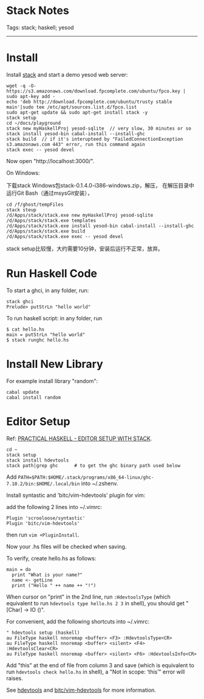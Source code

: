 # Stack Notes
Tags: stack; haskell; yesod

------

# Install

Install [stack](https://github.com/commercialhaskell/stack) and start a demo yesod web server:

    wget -q -O- https://s3.amazonaws.com/download.fpcomplete.com/ubuntu/fpco.key | sudo apt-key add -
    echo 'deb http://download.fpcomplete.com/ubuntu/trusty stable main'|sudo tee /etc/apt/sources.list.d/fpco.list
    sudo apt-get update && sudo apt-get install stack -y
    stack setup
    cd ~/docs/playground
    stack new myHaskellProj yesod-sqlite  // very slow, 30 minutes or so
    stack install yesod-bin cabal-install --install-ghc
    stack build  // if it's interupteed by "FailedConnectionException s3.amazonaws.com 443" error, run this command again
    stack exec -- yesod devel

Now open "http://localhost:3000/".

On Windows:

下载stack Windows包stack-0.1.4.0-i386-windows.zip，解压，
在解压目录中运行Git Bash（通过msysGit安装），

    cd /f/ghost/tempFiles
    stack steup
    /d/Apps/stack/stack.exe new myHaskellProj yesod-sqlite
    /d/Apps/stack/stack.exe templates
    /d/Apps/stack/stack.exe install yesod-bin cabal-install --install-ghc
    /d/Apps/stack/stack.exe build
    /d/Apps/stack/stack.exe exec -- yesod devel

stack setup比较慢，大约需要10分钟，安装后运行不正常，放弃。

# Run Haskell Code

To start a ghci, in any folder, run:

    stack ghci
    Prelude> putStrLn "hello world"

To run haskell script: in any folder, run

    $ cat hello.hs
    main = putStrLn "hello world"
    $ stack runghc hello.hs

# Install New Library

For example install library "random":

    cabal update
    cabal install random

# Editor Setup

Ref: [PRACTICAL HASKELL - EDITOR SETUP WITH STACK](http://seanhess.github.io/2015/08/05/practical-haskell-editors.html).

    cd ~
    stack setup
    stack install hdevtools
    stack path|grep ghc      # to get the ghc binary path used below

Add `PATH=$PATH:$HOME/.stack/programs/x86_64-linux/ghc-7.10.2/bin:$HOME/.local/bin` into ~/.zshenv.

Install syntastic and 'bitc/vim-hdevtools' plugin for vim:

add the following 2 lines into ~/.vimrc:

    Plugin 'scrooloose/syntastic'
    Plugin 'bitc/vim-hdevtools'

then run `vim +PluginInstall`.

Now your .hs files will be checked when saving.

To verify, create hello.hs as follows:

    main = do
      print "What is your name?"
      name <- getLine
      print ("Hello " ++ name ++ "!")

When cursor on "print" in the 2nd line, run `:HdevtoolsType`
(which equivalent to run `hdevtools type hello.hs 2 3` in shell),
you should get "[Char] -> IO ()".

For convenient, add the following shortcuts into ~/.vimrc:

    " hdevtools setup (haskell)
    au FileType haskell nnoremap <buffer> <F3> :HdevtoolsType<CR>
    au FileType haskell nnoremap <buffer> <silent> <F4> :HdevtoolsClear<CR>
    au FileType haskell nnoremap <buffer> <silent> <F6> :HdevtoolsInfo<CR>

Add "this" at the end of file from column 3 and save
(which is equivalent to run `hdevtools check hello.hs` in shell),
a "Not in scope: ‘this’" error will raises.

See [hdevtools](https://github.com/schell/hdevtools) and
[bitc/vim-hdevtools](https://github.com/bitc/vim-hdevtools) for more information.
